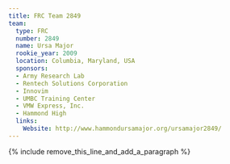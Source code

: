 ```yaml
---
title: FRC Team 2849
team:
  type: FRC
  number: 2849
  name: Ursa Major
  rookie_year: 2009
  location: Columbia, Maryland, USA
  sponsors:
  - Army Research Lab
  - Rentech Solutions Corporation
  - Innovim
  - UMBC Training Center
  - VMW Express, Inc.
  - Hammond High
  links:
    Website: http://www.hammondursamajor.org/ursamajor2849/
---
```


{% include remove_this_line_and_add_a_paragraph %}
